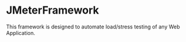 # JMeterFramework
This framework is designed to automate load/stress testing of any Web Application.
